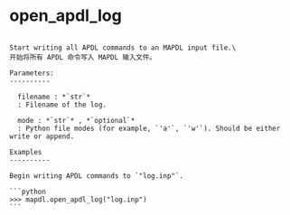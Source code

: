 # open_apdl_log

````{method} Mapdl.open_apdl_log(filename, mode='w')

Start writing all APDL commands to an MAPDL input file.\
开始将所有 APDL 命令写入 MAPDL 输入文件。

Parameters:
----------

  filename : *`str`*
  : Filename of the log.

  mode : *`str`* , *`optional`*
  : Python file modes (for example, `'a'`, `'w'`). Should be either write or append.

Examples
----------

Begin writing APDL commands to `"log.inp"`.

```python
>>> mapdl.open_apdl_log("log.inp")
```


````